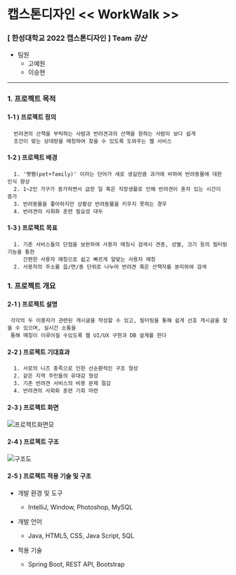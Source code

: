 # 캡스톤디자인 << WorkWalk >>

### [ 한성대학교 2022 캡스톤디자인 ] Team _강산_<br/>


- 팀원
  - 고예원
  - 이승현

---

### 1. 프로젝트 목적
  #### 1-1 ) 프로젝트 정의
```
  반려견의 산책을 부탁하는 사람과 반려견과의 산책을 원하는 사람이 보다 쉽게
  조건이 맞는 상대방을 매칭하여 찾을 수 있도록 도와주는 웹 서비스
```

  #### 1-2 ) 프로젝트 배경
```
  1. '펫팸(pet+family)' 이라는 단어가 새로 생길만큼 과거에 비하여 반려동물에 대한 인식 향상
  2. 1~2인 가구가 증가하면서 급한 일 혹은 직장생활로 인해 반려견이 혼자 있는 시간이 증가
  3. 반려동물을 좋아하지만 상황상 반려동물을 키우지 못하는 경우
  4. 반려견의 사회화 훈련 필요성 대두
```

  #### 1-3 ) 프로젝트 목표
```
  1. 기존 서비스들의 단점을 보완하여 사용자 매칭시 검색시 견종, 성별, 크기 등의 필터링 기능을 통한
     간편한 사용자 매칭으로 쉽고 빠르게 알맞는 사용자 매칭
  2. 사용자의 주소를 읍/면/동 단위로 나누어 반려견 혹은 산책자를 분리하여 검색
```

 ### 1. 프로젝트 개요
  #### 2-1 ) 프로젝트 설명
  ```
   각각의 두 이용자가 관련된 게시글을 작성할 수 있고, 필터링을 통해 쉽게 선호 게시글을 찾을 수 있으며, 실시간 소통을
   통해 매칭이 이루어질 수있도록 웹 UI/UX 구현과 DB 설계를 한다
  ```
  
  
  #### 2-2 ) 프로젝트 기대효과
  ```
    1. 서로의 니즈 충족으로 인한 선순환적인 구조 형성
    2. 같은 지역 주민들의 유대감 형성
    3. 기존 반려견 서비스의 비용 문제 절감
    4. 반려견의 사회화 훈련 기회 마련
```

  #### 2-3 ) 프로젝트 화면
  ![프로젝트화면모](![image](https://github.com/yysh128/WorkWalk/assets/75177372/2fa81fe6-9c4f-477e-91fa-2dac765515a7))
  
  #### 2-4 ) 프로젝트 구조
  ![구조도](![image](https://github.com/yysh128/WorkWalk/assets/75177372/38ed3cae-0e12-429c-a9af-5b964c850414)
)

  #### 2-5 ) 프로젝트 적용 기술 및 구조
  - 개발 환경 및 도구
    - IntelliJ, Window, Photoshop, MySQL

  - 개발 언어
    - Java, HTML5, CSS, Java Script, SQL

  - 적용 기술
    - Spring Boot, REST API, Bootstrap

